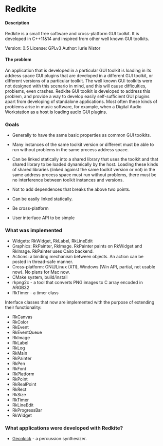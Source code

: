 # Redkite

#### Description

Redkite is a small free software and cross-platform GUI toolkit.
It is developed in C++11&14 and inspired from other
well known GUI toolkits.

Version: 0.5
License: GPLv3
Author: Iurie Nistor

#### The problem

An application that is developed in a particular GUI toolkit
is loading in its address space GUI plugins that are developed
in a different GUI toolkit, or different versions of a particular
toolkit. The well known GUI toolkits were not designed with
this scenario in mind, and this will cause difficulties, problems,
even crashes. Redkite GUI toolkit is developed to address this problem,
and provide a way to develop easily self-sufficient GUI plugins apart
from developing of standalone applications. Most often these kinds
of problems arise in music software, for example, when a Digital
Audio Workstation as a host is loading audio GUI plugins.

### Goals

 * Generally to have the same basic properties as common GUI toolkits.

 * Many instances of the same toolkit version or different must be able
  to run without problems in the same process address space.

 * Can be linked statically into a shared library that uses the toolkit
  and that shared library to be loaded dynamically by the host.
  Loading these kinds of shared libraries (linked against the same
  toolkit version or not) in the same address process space must run
  without problems, there must be no interference between
  toolkit instances and versions.

 * Not to add dependences that breaks the above two points.

 * Can be easily linked statically.

 * Be cross-platform

 * User interface API to be simple

### What was implemented

* Widgets: RkWidget, RkLabel, RkLineEdit
* Graphics: RkPainter, RkImage. RkPainter paints on RkWidget and RkImage.
  RkPainter uses Cairo backend.
* Actions: a binding mechanism between objects. An action can be posted in thread-safe manner.
* Cross-platform: GNU/Linux (X11), Windows (Win API, partial, not usable now). No plans for Mac now.
* CMake system, build/install
* rkpng2c - a tool that converts PNG images to C array encoded in ARGB32
* RkTimer - a timer class

Interface classes that now are implemented with the purpose of extending their functionality:

* RkCanvas
* RkColor
* RkEvent
* RkEventQueue
* RkImage
* RkLabel
* RkLog
* RkMain
* RkPainter
* RkPen
* RkFont
* RkPlatform
* RkPoint
* RkRealPoint
* RkRect
* RkSize
* RkTimer
* RkLineEdit
* RkProgressBar
* RkWidget

### What applications were developed with Redkite?

* [Geonkick](https://gitlab.com/quamplex/geonkick) - a percussion synthesizer.
